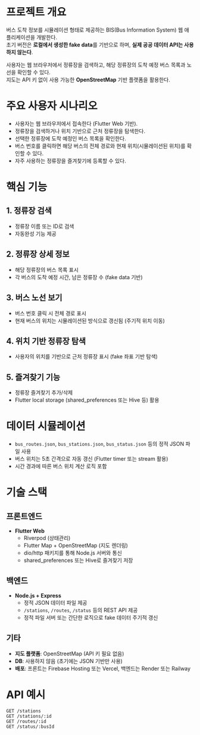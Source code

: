 # 프로젝트 개요

버스 도착 정보를 시뮬레이션 형태로 제공하는 BIS(Bus Information System) 웹 애플리케이션을 개발한다.  
초기 버전은 **로컬에서 생성한 fake data**를 기반으로 하며, **실제 공공 데이터 API는 사용하지 않는다**.

사용자는 웹 브라우저에서 정류장을 검색하고, 해당 정류장의 도착 예정 버스 목록과 노선을 확인할 수 있다.  
지도는 API 키 없이 사용 가능한 **OpenStreetMap** 기반 플랫폼을 활용한다.

# 주요 사용자 시나리오

- 사용자는 웹 브라우저에서 접속한다 (Flutter Web 기반).
- 정류장을 검색하거나 위치 기반으로 근처 정류장을 탐색한다.
- 선택한 정류장에 도착 예정인 버스 목록을 확인한다.
- 버스 번호를 클릭하면 해당 버스의 전체 경로와 현재 위치(시뮬레이션된 위치)를 확인할 수 있다.
- 자주 사용하는 정류장을 즐겨찾기에 등록할 수 있다.

# 핵심 기능

## 1. 정류장 검색
- 정류장 이름 또는 ID로 검색
- 자동완성 기능 제공

## 2. 정류장 상세 정보
- 해당 정류장의 버스 목록 표시
- 각 버스의 도착 예정 시간, 남은 정류장 수 (fake data 기반)

## 3. 버스 노선 보기
- 버스 번호 클릭 시 전체 경로 표시
- 현재 버스의 위치는 시뮬레이션된 방식으로 갱신됨 (주기적 위치 이동)

## 4. 위치 기반 정류장 탐색
- 사용자의 위치를 기반으로 근처 정류장 표시 (fake 좌표 기반 탐색)

## 5. 즐겨찾기 기능
- 정류장 즐겨찾기 추가/삭제
- Flutter local storage (shared_preferences 또는 Hive 등) 활용

# 데이터 시뮬레이션

- `bus_routes.json`, `bus_stations.json`, `bus_status.json` 등의 정적 JSON 파일 사용
- 버스 위치는 5초 간격으로 자동 갱신 (Flutter timer 또는 stream 활용)
- 시간 경과에 따른 버스 위치 계산 로직 포함

# 기술 스택

## 프론트엔드

- **Flutter Web**
  - Riverpod (상태관리)
  - Flutter Map + OpenStreetMap (지도 렌더링)
  - dio/http 패키지를 통해 Node.js 서버와 통신
  - shared_preferences 또는 Hive로 즐겨찾기 저장

## 백엔드

- **Node.js + Express**
  - 정적 JSON 데이터 파일 제공
  - `/stations`, `/routes`, `/status` 등의 REST API 제공
  - 정적 파일 서버 또는 간단한 로직으로 fake 데이터 주기적 갱신

## 기타

- **지도 플랫폼**: OpenStreetMap (API 키 필요 없음)
- **DB**: 사용하지 않음 (초기에는 JSON 기반만 사용)
- **배포**: 프론트는 Firebase Hosting 또는 Vercel, 백엔드는 Render 또는 Railway

# API 예시

```http
GET /stations
GET /stations/:id
GET /routes/:id
GET /status/:busId
